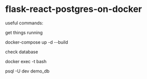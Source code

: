 # flask-react-postgres-on-docker

useful commands:

get things running

docker-compose up -d --build


check database

docker exec -t <id> bash

psql -U dev demo_db
